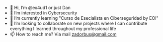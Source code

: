 - 👋 Hi, I’m @ex4ud1 or just Dan
- 👀 I’m interested in Cybersecurity
- 🌱 I’m currently learning "Curso de Esecialista en Ciberseguridad by EOI"
- 💞️ I’m looking to collaborate on new projects where I can contribute everything I learned throughout my professional life
- 📫 How to reach me? Via mail zadorbus@gmail.com

<!---
ex4ud1/ex4ud1 is a ✨ special ✨ repository because its `README.md` (this file) appears on your GitHub profile.
You can click the Preview link to take a look at your changes.
--->
